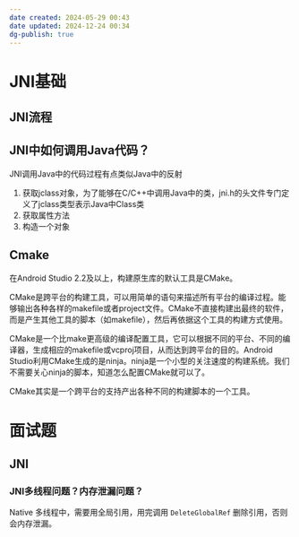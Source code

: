 ```yaml
---
date created: 2024-05-29 00:43
date updated: 2024-12-24 00:34
dg-publish: true
---
```


# JNI基础

## JNI流程

## JNI中如何调用Java代码？

JNI调用Java中的代码过程有点类似Java中的反射

1. 获取jclass对象，为了能够在C/C++中调用Java中的类，jni.h的头文件专门定义了jclass类型表示Java中Class类
2. 获取属性方法
3. 构造一个对象

## Cmake

在Android Studio 2.2及以上，构建原生库的默认工具是CMake。

CMake是跨平台的构建工具，可以用简单的语句来描述所有平台的编译过程。能够输出各种各样的makefile或者project文件。CMake不直接构建出最终的软件，而是产生其他工具的脚本（如makefile），然后再依据这个工具的构建方式使用。

CMake是一个比make更高级的编译配置工具，它可以根据不同的平台、不同的编译器，生成相应的makefile或vcproj项目，从而达到跨平台的目的。Android Studio利用CMake生成的是ninja。ninja是一个小型的关注速度的构建系统。我们不需要关心ninja的脚本，知道怎么配置CMake就可以了。

CMake其实是一个跨平台的支持产出各种不同的构建脚本的一个工具。

# 面试题

## JNI

### JNI多线程问题？内存泄漏问题？

Native 多线程中，需要用全局引用，用完调用 `DeleteGlobalRef` 删除引用，否则会内存泄漏。
